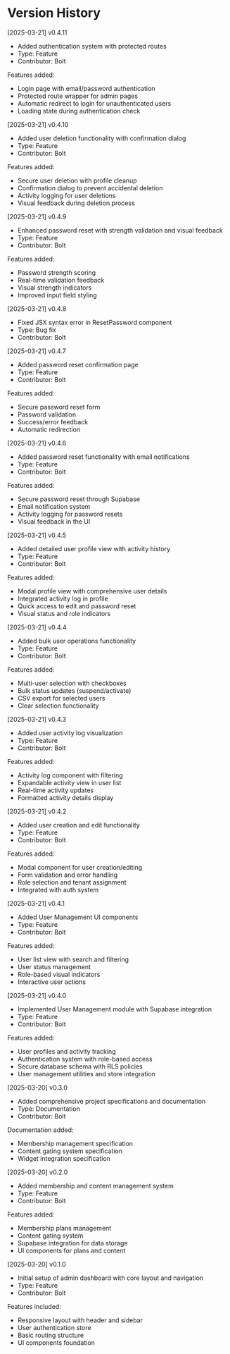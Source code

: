 # Version History

[2025-03-21] v0.4.11
- Added authentication system with protected routes
- Type: Feature
- Contributor: Bolt

Features added:
- Login page with email/password authentication
- Protected route wrapper for admin pages
- Automatic redirect to login for unauthenticated users
- Loading state during authentication check

[2025-03-21] v0.4.10
- Added user deletion functionality with confirmation dialog
- Type: Feature
- Contributor: Bolt

Features added:
- Secure user deletion with profile cleanup
- Confirmation dialog to prevent accidental deletion
- Activity logging for user deletions
- Visual feedback during deletion process

[2025-03-21] v0.4.9
- Enhanced password reset with strength validation and visual feedback
- Type: Feature
- Contributor: Bolt

Features added:
- Password strength scoring
- Real-time validation feedback
- Visual strength indicators
- Improved input field styling

[2025-03-21] v0.4.8
- Fixed JSX syntax error in ResetPassword component
- Type: Bug fix
- Contributor: Bolt

[2025-03-21] v0.4.7
- Added password reset confirmation page
- Type: Feature
- Contributor: Bolt

Features added:
- Secure password reset form
- Password validation
- Success/error feedback
- Automatic redirection

[2025-03-21] v0.4.6
- Added password reset functionality with email notifications
- Type: Feature
- Contributor: Bolt

Features added:
- Secure password reset through Supabase
- Email notification system
- Activity logging for password resets
- Visual feedback in the UI

[2025-03-21] v0.4.5
- Added detailed user profile view with activity history
- Type: Feature
- Contributor: Bolt

Features added:
- Modal profile view with comprehensive user details
- Integrated activity log in profile
- Quick access to edit and password reset
- Visual status and role indicators

[2025-03-21] v0.4.4
- Added bulk user operations functionality
- Type: Feature
- Contributor: Bolt

Features added:
- Multi-user selection with checkboxes
- Bulk status updates (suspend/activate)
- CSV export for selected users
- Clear selection functionality

[2025-03-21] v0.4.3
- Added user activity log visualization
- Type: Feature
- Contributor: Bolt

Features added:
- Activity log component with filtering
- Expandable activity view in user list
- Real-time activity updates
- Formatted activity details display

[2025-03-21] v0.4.2
- Added user creation and edit functionality
- Type: Feature
- Contributor: Bolt

Features added:
- Modal component for user creation/editing
- Form validation and error handling
- Role selection and tenant assignment
- Integrated with auth system

[2025-03-21] v0.4.1
- Added User Management UI components
- Type: Feature
- Contributor: Bolt

Features added:
- User list view with search and filtering
- User status management
- Role-based visual indicators
- Interactive user actions

[2025-03-21] v0.4.0
- Implemented User Management module with Supabase integration
- Type: Feature
- Contributor: Bolt

Features added:
- User profiles and activity tracking
- Authentication system with role-based access
- Secure database schema with RLS policies
- User management utilities and store integration

[2025-03-20] v0.3.0
- Added comprehensive project specifications and documentation
- Type: Documentation
- Contributor: Bolt

Documentation added:
- Membership management specification
- Content gating system specification
- Widget integration specification

[2025-03-20] v0.2.0
- Added membership and content management system
- Type: Feature
- Contributor: Bolt

Features added:
- Membership plans management
- Content gating system
- Supabase integration for data storage
- UI components for plans and content

[2025-03-20] v0.1.0
- Initial setup of admin dashboard with core layout and navigation
- Type: Feature
- Contributor: Bolt

Features included:
- Responsive layout with header and sidebar
- User authentication store
- Basic routing structure
- UI components foundation